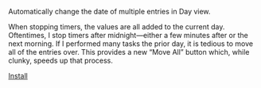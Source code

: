 Automatically change the date of multiple entries in Day view.

When stopping timers, the values are all added to the current day. Oftentimes, I stop timers after midnight—either a few minutes after or the next morning. If I performed many tasks the prior day, it is tedious to move all of the entries over. This provides a new “Move All” button which, while clunky, speeds up that process.

[Install](binki-bigtime-entries-mass-move.user.js?raw=1)

